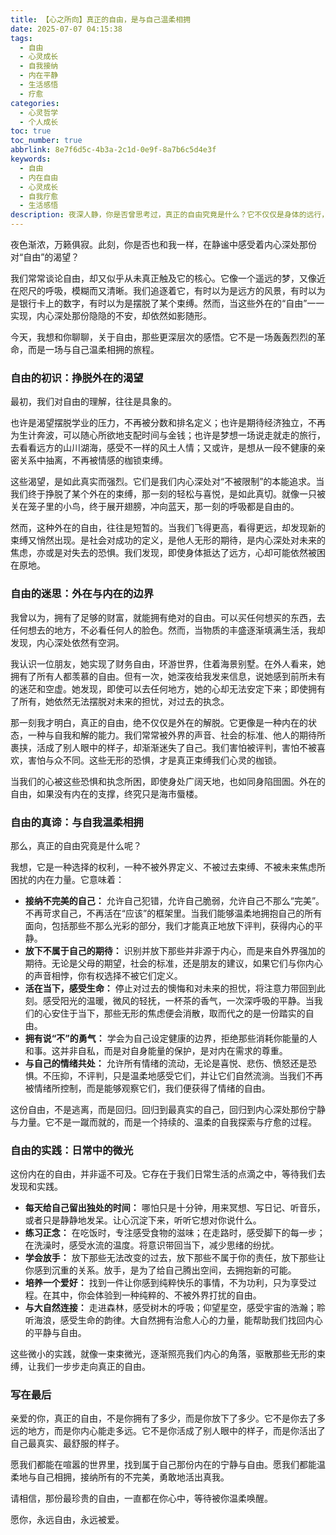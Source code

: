 ```yaml
---
title: 【心之所向】真正的自由，是与自己温柔相拥
date: 2025-07-07 04:15:38
tags:
  - 自由
  - 心灵成长
  - 自我接纳
  - 内在平静
  - 生活感悟
  - 疗愈
categories:
  - 心灵哲学
  - 个人成长
toc: true
toc_number: true
abbrlink: 8e7f6d5c-4b3a-2c1d-0e9f-8a7b6c5d4e3f
keywords:
  - 自由
  - 内在自由
  - 心灵成长
  - 自我疗愈
  - 生活感悟
description: 夜深人静，你是否曾思考过，真正的自由究竟是什么？它不仅仅是身体的远行，财富的累积，更是一种心灵深处的宁静与解脱。这篇文章，将带你一同探索自由的真谛，从挣脱外在束缚的渴望，到与内在自我和解的旅程，最终发现，那份最珍贵的自由，一直都在我们心中，等待被温柔唤醒。
---
```


夜色渐浓，万籁俱寂。此刻，你是否也和我一样，在静谧中感受着内心深处那份对“自由”的渴望？

我们常常谈论自由，却又似乎从未真正触及它的核心。它像一个遥远的梦，又像近在咫尺的呼吸，模糊而又清晰。我们追逐着它，有时以为是远方的风景，有时以为是银行卡上的数字，有时以为是摆脱了某个束缚。然而，当这些外在的“自由”一一实现，内心深处那份隐隐的不安，却依然如影随形。

今天，我想和你聊聊，关于自由，那些更深层次的感悟。它不是一场轰轰烈烈的革命，而是一场与自己温柔相拥的旅程。

### 自由的初识：挣脱外在的渴望

最初，我们对自由的理解，往往是具象的。

也许是渴望摆脱学业的压力，不再被分数和排名定义；也许是期待经济独立，不再为生计奔波，可以随心所欲地支配时间与金钱；也许是梦想一场说走就走的旅行，去看看远方的山川湖海，感受不一样的风土人情；又或许，是想从一段不健康的亲密关系中抽离，不再被情感的枷锁束缚。

这些渴望，是如此真实而强烈。它们是我们内心深处对“不被限制”的本能追求。当我们终于挣脱了某个外在的束缚，那一刻的轻松与喜悦，是如此真切。就像一只被关在笼子里的小鸟，终于展开翅膀，冲向蓝天，那一刻的呼吸都是自由的。

然而，这种外在的自由，往往是短暂的。当我们飞得更高，看得更远，却发现新的束缚又悄然出现。是社会对成功的定义，是他人无形的期待，是内心深处对未来的焦虑，亦或是对失去的恐惧。我们发现，即使身体抵达了远方，心却可能依然被困在原地。

### 自由的迷思：外在与内在的边界

我曾以为，拥有了足够的财富，就能拥有绝对的自由。可以买任何想买的东西，去任何想去的地方，不必看任何人的脸色。然而，当物质的丰盛逐渐填满生活，我却发现，内心深处依然有空洞。

我认识一位朋友，她实现了财务自由，环游世界，住着海景别墅。在外人看来，她拥有了所有人都羡慕的自由。但有一次，她深夜给我发来信息，说她感到前所未有的迷茫和空虚。她发现，即使可以去任何地方，她的心却无法安定下来；即使拥有了所有，她依然无法摆脱对未来的担忧，对过去的执念。

那一刻我才明白，真正的自由，绝不仅仅是外在的解脱。它更像是一种内在的状态，一种与自我和解的能力。我们常常被外界的声音、社会的标准、他人的期待所裹挟，活成了别人眼中的样子，却渐渐迷失了自己。我们害怕被评判，害怕不被喜欢，害怕与众不同。这些无形的恐惧，才是真正束缚我们心灵的枷锁。

当我们的心被这些恐惧和执念所困，即使身处广阔天地，也如同身陷囹圄。外在的自由，如果没有内在的支撑，终究只是海市蜃楼。

### 自由的真谛：与自我温柔相拥

那么，真正的自由究竟是什么呢？

我想，它是一种选择的权利，一种不被外界定义、不被过去束缚、不被未来焦虑所困扰的内在力量。它意味着：

*   **接纳不完美的自己：** 允许自己犯错，允许自己脆弱，允许自己不那么“完美”。不再苛求自己，不再活在“应该”的框架里。当我们能够温柔地拥抱自己的所有面向，包括那些不那么光彩的部分，我们才能真正地放下评判，获得内心的平静。
*   **放下不属于自己的期待：** 识别并放下那些并非源于内心，而是来自外界强加的期待。无论是父母的期望，社会的标准，还是朋友的建议，如果它们与你内心的声音相悖，你有权选择不被它们定义。
*   **活在当下，感受生命：** 停止对过去的懊悔和对未来的担忧，将注意力带回到此刻。感受阳光的温暖，微风的轻抚，一杯茶的香气，一次深呼吸的平静。当我们的心安住于当下，那些无形的焦虑便会消散，取而代之的是一份踏实的自由。
*   **拥有说“不”的勇气：** 学会为自己设定健康的边界，拒绝那些消耗你能量的人和事。这并非自私，而是对自身能量的保护，是对内在需求的尊重。
*   **与自己的情绪共处：** 允许所有情绪的流动，无论是喜悦、悲伤、愤怒还是恐惧。不压抑，不评判，只是温柔地感受它们，并让它们自然流淌。当我们不再被情绪所控制，而是能够观察它们，我们便获得了情绪的自由。

这份自由，不是逃离，而是回归。回归到最真实的自己，回归到内心深处那份宁静与力量。它不是一蹴而就的，而是一个持续的、温柔的自我探索与疗愈的过程。

### 自由的实践：日常中的微光

这份内在的自由，并非遥不可及。它存在于我们日常生活的点滴之中，等待我们去发现和实践。

*   **每天给自己留出独处的时间：** 哪怕只是十分钟，用来冥想、写日记、听音乐，或者只是静静地发呆。让心沉淀下来，听听它想对你说什么。
*   **练习正念：** 在吃饭时，专注感受食物的滋味；在走路时，感受脚下的每一步；在洗澡时，感受水流的温度。将意识带回当下，减少思绪的纷扰。
*   **学会放手：** 放下那些无法改变的过去，放下那些不属于你的责任，放下那些让你感到沉重的关系。放手，是为了给自己腾出空间，去拥抱新的可能。
*   **培养一个爱好：** 找到一件让你感到纯粹快乐的事情，不为功利，只为享受过程。在其中，你会体验到一种纯粹的、不被外界打扰的自由。
*   **与大自然连接：** 走进森林，感受树木的呼吸；仰望星空，感受宇宙的浩瀚；聆听海浪，感受生命的韵律。大自然拥有治愈人心的力量，能帮助我们找回内心的平静与自由。

这些微小的实践，就像一束束微光，逐渐照亮我们内心的角落，驱散那些无形的束缚，让我们一步步走向真正的自由。

### 写在最后

亲爱的你，真正的自由，不是你拥有了多少，而是你放下了多少。它不是你去了多远的地方，而是你内心能走多远。它不是你活成了别人眼中的样子，而是你活出了自己最真实、最舒服的样子。

愿我们都能在喧嚣的世界里，找到属于自己那份内在的宁静与自由。愿我们都能温柔地与自己相拥，接纳所有的不完美，勇敢地活出真我。

请相信，那份最珍贵的自由，一直都在你心中，等待被你温柔唤醒。

愿你，永远自由，永远被爱。